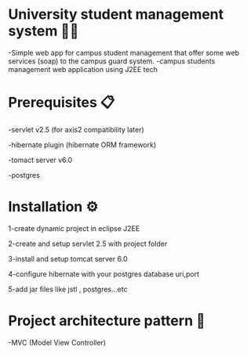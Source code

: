 # University student management system 👨‍🎓
-Simple web app for campus student management that offer some web services (soap) to the campus guard system. 
-campus students management web application using J2EE tech

# Prerequisites 📋
-servlet v2.5 (for axis2 compatibility later)

-hibernate plugin (hibernate ORM framework)

-tomact server v6.0

-postgres
# Installation ⚙️
1-create dynamic project in eclipse J2EE

2-create and setup servlet 2.5 with project folder

3-install and setup tomcat server 6.0

4-configure hibernate with your postgres database uri,port

5-add jar files like jstl , postgres...etc
# Project architecture pattern 🎨
-MVC (Model View Controller)
